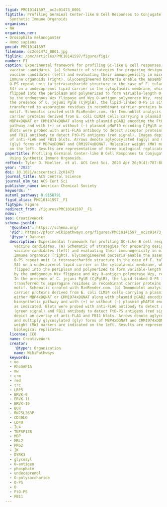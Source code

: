 ```yaml
---
figid: PMC10141597__oc2c01473_0001
figtitle: Profiling Germinal Center-like B Cell Responses to Conjugate Vaccines Using
  Synthetic Immune Organoids
organisms:
- NA
organisms_ner:
- Drosophila melanogaster
- Homo sapiens
pmcid: PMC10141597
filename: oc2c01473_0001.jpg
figlink: /pmc/articles/PMC10141597/figure/fig1/
number: F1
caption: Experimental framework for profiling GC-like B cell responses to glycoconjugate
  vaccine candidates. (a) Schematic of strategies for preparing designer glycoconjugate
  vaccine candidates (left) and evaluating their immunogenicity in mice and in synthetic
  immune organoids (right). Glycoengineered bacteria enable the assembly of a single
  O-PS repeat unit (a tetrasaccharide structure in the case of F. tularensis Schu
  S4) on a undecaprenol lipid carrier in the cytoplasmic membrane, which is subsequently
  flipped into the periplasm and polymerized to form variable-length O-PS antigens
  by the endogenous Wzx flippase and Wzy O-antigen polymerase Wzy, respectively. In
  the presence of C. jejuni PglB (CjPglB), the lipid-linked O-PS is site-specifically
  transferred to asparagine residues in recombinant carrier proteins bearing a DQNAT
  motif. Schematic created with BioRender.com. (b) Immunoblot analysis of purified
  carrier proteins derived from E. coli CLM24 cells carrying a plasmid encoding either
  MBP4xDQNAT or CRM1974xDQNAT along with plasmid pGAB2 encoding the FtO-PS biosynthetic
  pathway and with (+) or without (−) plasmid pMAF10 encoding CjPglB as indicated.
  Blots were probed with anti-FLAG antibody to detect acceptor proteins (green signal)
  and FB11 antibody to detect FtO-PS antigens (red signal). Images depict an overlay
  of anti-FLAG and FB11 blots. Arrows denote aglycosylated (agly) and multiply glycosylated
  (gly) forms of MBP4xDQNAT and CRM1974xDQNAT. Molecular weight (MW) markers are indicated
  on the left. Results are representative of three biological replicates.
papertitle: Profiling Germinal Center-like B Cell Responses to Conjugate Vaccines
  Using Synthetic Immune Organoids.
reftext: Tyler D. Moeller, et al. ACS Cent Sci. 2023 Apr 26;9(4):787-804.
year: '2023'
doi: 10.1021/acscentsci.2c01473
journal_title: ACS Central Science
journal_nlm_ta: ACS Cent Sci
publisher_name: American Chemical Society
keywords: ''
automl_pathway: 0.9158791
figid_alias: PMC10141597__F1
figtype: Figure
redirect_from: /figures/PMC10141597__F1
ndex: ''
seo: CreativeWork
schema-jsonld:
  '@context': https://schema.org/
  '@id': https://pfocr.wikipathways.org/figures/PMC10141597__oc2c01473_0001.html
  '@type': Dataset
  description: Experimental framework for profiling GC-like B cell responses to glycoconjugate
    vaccine candidates. (a) Schematic of strategies for preparing designer glycoconjugate
    vaccine candidates (left) and evaluating their immunogenicity in mice and in synthetic
    immune organoids (right). Glycoengineered bacteria enable the assembly of a single
    O-PS repeat unit (a tetrasaccharide structure in the case of F. tularensis Schu
    S4) on a undecaprenol lipid carrier in the cytoplasmic membrane, which is subsequently
    flipped into the periplasm and polymerized to form variable-length O-PS antigens
    by the endogenous Wzx flippase and Wzy O-antigen polymerase Wzy, respectively.
    In the presence of C. jejuni PglB (CjPglB), the lipid-linked O-PS is site-specifically
    transferred to asparagine residues in recombinant carrier proteins bearing a DQNAT
    motif. Schematic created with BioRender.com. (b) Immunoblot analysis of purified
    carrier proteins derived from E. coli CLM24 cells carrying a plasmid encoding
    either MBP4xDQNAT or CRM1974xDQNAT along with plasmid pGAB2 encoding the FtO-PS
    biosynthetic pathway and with (+) or without (−) plasmid pMAF10 encoding CjPglB
    as indicated. Blots were probed with anti-FLAG antibody to detect acceptor proteins
    (green signal) and FB11 antibody to detect FtO-PS antigens (red signal). Images
    depict an overlay of anti-FLAG and FB11 blots. Arrows denote aglycosylated (agly)
    and multiply glycosylated (gly) forms of MBP4xDQNAT and CRM1974xDQNAT. Molecular
    weight (MW) markers are indicated on the left. Results are representative of three
    biological replicates.
  license: CC0
  name: CreativeWork
  creator:
    '@type': Organization
    name: WikiPathways
  keywords:
  - oo
  - RhoGAP1A
  - mw
  - crm
  - red
  - trc
  - LRP5
  - ERVK-9
  - ERVK-11
  - ERVK-19
  - BCR
  - RN7SL263P
  - CD40LG
  - CD40
  - IL4
  - TNFSF13B
  - MBP
  - MBL2
  - PRG2
  - IK
  - DYRK3
  - glycosyl
  - O-antigen
  - phosphate
  - undecaprenol
  - O-polysaccharide
  - O-PS
  - O
  - FtO-PS
  - FB11
---
```

